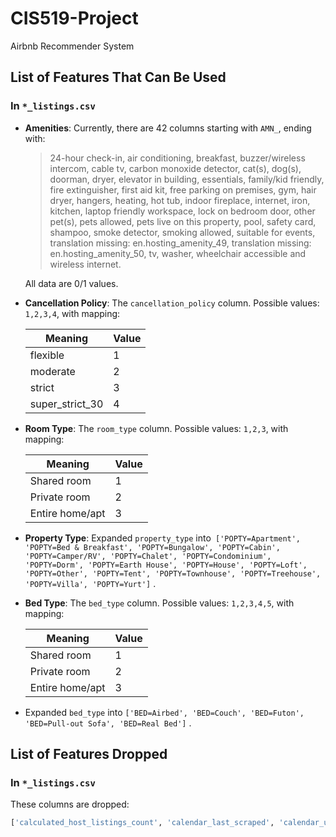 # CIS519-Project
Airbnb Recommender System

## List of Features That Can Be Used

### In `*_listings.csv`

- **Amenities**: Currently, there are 42 columns starting with `AMN_`, ending with:

  > 24-hour check-in, air conditioning, breakfast, buzzer/wireless intercom, cable tv, carbon monoxide detector, cat(s), dog(s), doorman, dryer, elevator in building, essentials, family/kid friendly, fire extinguisher, first aid kit, free parking on premises, gym, hair dryer, hangers, heating, hot tub, indoor fireplace, internet, iron, kitchen, laptop friendly workspace, lock on bedroom door, other pet(s), pets allowed, pets live on this property, pool, safety card, shampoo, smoke detector, smoking allowed, suitable for events, translation missing: en.hosting_amenity_49, translation missing: en.hosting_amenity_50, tv, washer, wheelchair accessible and wireless internet.

  All data are 0/1 values.

- **Cancellation Policy**: The `cancellation_policy` column. Possible values: `1,2,3,4`, with mapping:

  | Meaning         | Value |
  | --------------- | ----- |
  | flexible        | 1     |
  | moderate        | 2     |
  | strict          | 3     |
  | super_strict_30 | 4     |

- **Room Type**: The `room_type` column. Possible values: `1,2,3`, with mapping:

  | Meaning         | Value |
  | --------------- | ----- |
  | Shared room     | 1     |
  | Private room    | 2     |
  | Entire home/apt | 3     |

- **Property Type**: Expanded `property_type` into` ['POPTY=Apartment', 'POPTY=Bed & Breakfast', 'POPTY=Bungalow', 'POPTY=Cabin', 'POPTY=Camper/RV', 'POPTY=Chalet', 'POPTY=Condominium', 'POPTY=Dorm', 'POPTY=Earth House', 'POPTY=House', 'POPTY=Loft', 'POPTY=Other', 'POPTY=Tent', 'POPTY=Townhouse', 'POPTY=Treehouse', 'POPTY=Villa', 'POPTY=Yurt']` .

- **Bed Type**: The `bed_type` column. Possible values: `1,2,3,4,5`, with mapping:

  | Meaning         | Value |
  | --------------- | ----- |
  | Shared room     | 1     |
  | Private room    | 2     |
  | Entire home/apt | 3     |

- Expanded `bed_type` into `['BED=Airbed', 'BED=Couch', 'BED=Futon', 'BED=Pull-out Sofa', 'BED=Real Bed']` .

## List of Features Dropped

### In `*_listings.csv`

These columns are dropped:

```python
['calculated_host_listings_count', 'calendar_last_scraped', 'calendar_updated', 'city', 'country', 'country_code', 'description', 'has_availability', 'host_about', 'host_has_profile_pic', 'host_id', 'host_location', 'host_name', 'host_neighbourhood', 'host_picture_url', 'host_response_time', 'host_thumbnail_url', 'host_url', 'jurisdiction_names', 'last_scraped', 'last_searched', 'license', 'listing_url', 'market', 'medium_url', 'name', 'neighborhood_overview', 'neighbourhood_cleansed', 'notes', 'picture_url', 'region_id', 'region_name', 'region_parent_id', 'scrape_id', 'smart_location', 'space', 'state', 'street', 'summary', 'thumbnail_url', 'transit', 'xl_picture_url', 'zipcode']
```

